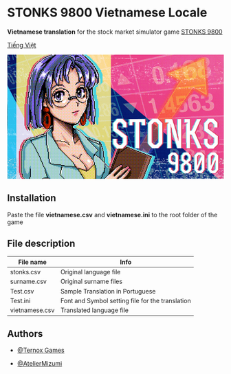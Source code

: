 # STONKS 9800 Vietnamese Locale


**Vietnamese translation** for the stock market simulator game [STONKS 9800](https://store.steampowered.com/app/1539140/STONKS9800_Stock_Market_Simulator/)

[Tiếng Việt](VIET_README.md)

![STONKS 9800 Splash Art](splash.png "Splash Art")

## Installation 

Paste the file **vietnamese.csv** and **vietnamese.ini** to the root folder of the game

## File description

File name | Info
--- | ---
stonks.csv | Original language file
surname.csv | Original surname files
Test.csv |  Sample Translation in Portuguese 
Test.ini | Font and Symbol setting file for the translation
vietnamese.csv | Translated language file


## Authors

- [@Ternox Games](https://store.steampowered.com/franchise/ternox)

- [@AtelierMizumi](https://github.com/AtelierMizumi)